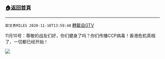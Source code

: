 ﻿###  [:house:返回首頁](https://github.com/ourhimalayas/txt)
---

`郭文贵MILES 2020-11-10T13:59:48` [轉載自GTV](https://gtv.org/web/#/UserInfo/5e596957357cc612d35a8044)

11月10号：尊敬的战友们好，你们健身了吗？你们传播CCP病毒！香港危机真相了，一切都已经开始！

[![](https://filegroup.gtv.org/cdn-cgi/image/width=600/https://filegroup.gtv.org/group3/web/20201110/16/56/0/4d89d8931142b7bd4d4f8f14e2381656.png)](https://filegroup.gtv.org/group4/default/20201110/13/59/0/51e17665a1b5eefe53e275b72a2c129b.MOV)